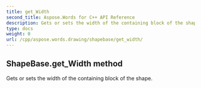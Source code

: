 ```yaml
---
title: get_Width
second_title: Aspose.Words for C++ API Reference
description: Gets or sets the width of the containing block of the shape. 
type: docs
weight: 0
url: /cpp/aspose.words.drawing/shapebase/get_width/
---
```

## ShapeBase.get_Width method


Gets or sets the width of the containing block of the shape. 

